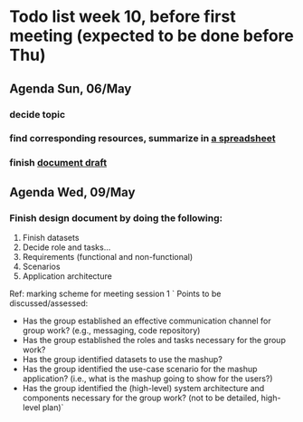 # Todo list week 10, before first meeting (expected to be done before Thu)

## Agenda Sun, 06/May
### decide topic
### find corresponding resources, summarize in <a href='https://docs.google.com/spreadsheets/d/1N1JcXq34XYWFHXbUEbCUNq8PuPzvkok2xpNj0c-u95A/edit?usp=sharing'>a spreadsheet</a>
### finish <a href='https://docs.google.com/document/d/1pFJxyPooNLH7DL4q2HOHJR8b19sljTzFSCzvS3TkjKg/edit?usp=sharing'>document draft</a>


## Agenda Wed, 09/May

### Finish design document by doing the following:
1) Finish datasets
2) Decide role and tasks…
3) Requirements (functional and non-functional)
4) Scenarios
5) Application architecture

Ref: marking scheme for meeting session 1
` Points to be discussed/assessed:
- Has the group established an effective communication channel for group work? (e.g., messaging, code repository)
- Has the group established the roles and tasks necessary for the group work?
- Has the group identified datasets to use the mashup?
- Has the group identified the use-case scenario for the mashup application? (i.e., what is
the mashup going to show for the users?)
- Has the group identified the (high-level) system architecture and components necessary
for the group work? (not to be detailed, high-level plan)`
